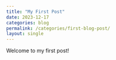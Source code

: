 ```yaml
---
title: "My First Post"
date: 2023-12-17
categories: blog
permalink: /categories/first-blog-post/
layout: single
---
```

Welcome to my first post!

